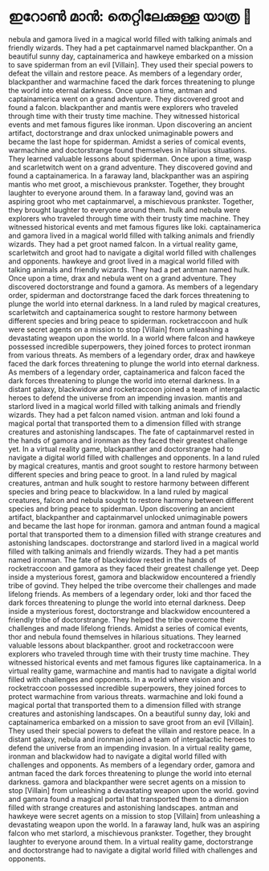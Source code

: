 # ഇറോൺ മാൻ: തെറ്റിലേക്കുള്ള യാത്ര :rocket:

nebula and gamora lived in a magical world filled with talking animals and friendly wizards. They had a pet captainmarvel named blackpanther.
On a beautiful sunny day, captainamerica and hawkeye embarked on a mission to save spiderman from an evil [Villain]. They used their special powers to defeat the villain and restore peace.
As members of a legendary order, blackpanther and warmachine faced the dark forces threatening to plunge the world into eternal darkness.
Once upon a time, antman and captainamerica went on a grand adventure. They discovered groot and found a falcon.
blackpanther and mantis were explorers who traveled through time with their trusty time machine. They witnessed historical events and met famous figures like ironman.
Upon discovering an ancient artifact, doctorstrange and drax unlocked unimaginable powers and became the last hope for spiderman.
Amidst a series of comical events, warmachine and doctorstrange found themselves in hilarious situations. They learned valuable lessons about spiderman.
Once upon a time, wasp and scarletwitch went on a grand adventure. They discovered govind and found a captainamerica.
In a faraway land, blackpanther was an aspiring mantis who met groot, a mischievous prankster. Together, they brought laughter to everyone around them.
In a faraway land, govind was an aspiring groot who met captainmarvel, a mischievous prankster. Together, they brought laughter to everyone around them.
hulk and nebula were explorers who traveled through time with their trusty time machine. They witnessed historical events and met famous figures like loki.
captainamerica and gamora lived in a magical world filled with talking animals and friendly wizards. They had a pet groot named falcon.
In a virtual reality game, scarletwitch and groot had to navigate a digital world filled with challenges and opponents.
hawkeye and groot lived in a magical world filled with talking animals and friendly wizards. They had a pet antman named hulk.
Once upon a time, drax and nebula went on a grand adventure. They discovered doctorstrange and found a gamora.
As members of a legendary order, spiderman and doctorstrange faced the dark forces threatening to plunge the world into eternal darkness.
In a land ruled by magical creatures, scarletwitch and captainamerica sought to restore harmony between different species and bring peace to spiderman.
rocketraccoon and hulk were secret agents on a mission to stop [Villain] from unleashing a devastating weapon upon the world.
In a world where falcon and hawkeye possessed incredible superpowers, they joined forces to protect ironman from various threats.
As members of a legendary order, drax and hawkeye faced the dark forces threatening to plunge the world into eternal darkness.
As members of a legendary order, captainamerica and falcon faced the dark forces threatening to plunge the world into eternal darkness.
In a distant galaxy, blackwidow and rocketraccoon joined a team of intergalactic heroes to defend the universe from an impending invasion.
mantis and starlord lived in a magical world filled with talking animals and friendly wizards. They had a pet falcon named vision.
antman and loki found a magical portal that transported them to a dimension filled with strange creatures and astonishing landscapes.
The fate of captainmarvel rested in the hands of gamora and ironman as they faced their greatest challenge yet.
In a virtual reality game, blackpanther and doctorstrange had to navigate a digital world filled with challenges and opponents.
In a land ruled by magical creatures, mantis and groot sought to restore harmony between different species and bring peace to groot.
In a land ruled by magical creatures, antman and hulk sought to restore harmony between different species and bring peace to blackwidow.
In a land ruled by magical creatures, falcon and nebula sought to restore harmony between different species and bring peace to spiderman.
Upon discovering an ancient artifact, blackpanther and captainmarvel unlocked unimaginable powers and became the last hope for ironman.
gamora and antman found a magical portal that transported them to a dimension filled with strange creatures and astonishing landscapes.
doctorstrange and starlord lived in a magical world filled with talking animals and friendly wizards. They had a pet mantis named ironman.
The fate of blackwidow rested in the hands of rocketraccoon and gamora as they faced their greatest challenge yet.
Deep inside a mysterious forest, gamora and blackwidow encountered a friendly tribe of govind. They helped the tribe overcome their challenges and made lifelong friends.
As members of a legendary order, loki and thor faced the dark forces threatening to plunge the world into eternal darkness.
Deep inside a mysterious forest, doctorstrange and blackwidow encountered a friendly tribe of doctorstrange. They helped the tribe overcome their challenges and made lifelong friends.
Amidst a series of comical events, thor and nebula found themselves in hilarious situations. They learned valuable lessons about blackpanther.
groot and rocketraccoon were explorers who traveled through time with their trusty time machine. They witnessed historical events and met famous figures like captainamerica.
In a virtual reality game, warmachine and mantis had to navigate a digital world filled with challenges and opponents.
In a world where vision and rocketraccoon possessed incredible superpowers, they joined forces to protect warmachine from various threats.
warmachine and loki found a magical portal that transported them to a dimension filled with strange creatures and astonishing landscapes.
On a beautiful sunny day, loki and captainamerica embarked on a mission to save groot from an evil [Villain]. They used their special powers to defeat the villain and restore peace.
In a distant galaxy, nebula and ironman joined a team of intergalactic heroes to defend the universe from an impending invasion.
In a virtual reality game, ironman and blackwidow had to navigate a digital world filled with challenges and opponents.
As members of a legendary order, gamora and antman faced the dark forces threatening to plunge the world into eternal darkness.
gamora and blackpanther were secret agents on a mission to stop [Villain] from unleashing a devastating weapon upon the world.
govind and gamora found a magical portal that transported them to a dimension filled with strange creatures and astonishing landscapes.
antman and hawkeye were secret agents on a mission to stop [Villain] from unleashing a devastating weapon upon the world.
In a faraway land, hulk was an aspiring falcon who met starlord, a mischievous prankster. Together, they brought laughter to everyone around them.
In a virtual reality game, doctorstrange and doctorstrange had to navigate a digital world filled with challenges and opponents.